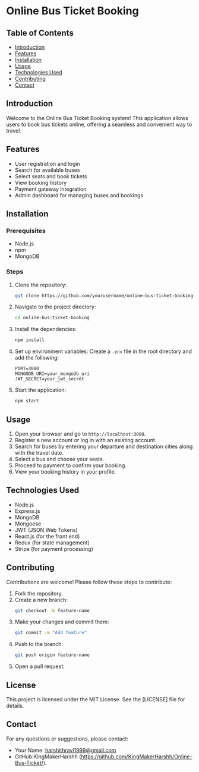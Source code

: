 # Online Bus Ticket Booking

## Table of Contents

- [Introduction](#introduction)
- [Features](#features)
- [Installation](#installation)
- [Usage](#usage)
- [Technologies Used](#technologies-used)
- [Contributing](#contributing)
- [Contact](#contact)

## Introduction

Welcome to the Online Bus Ticket Booking system! This application allows users to book bus tickets online, offering a seamless and convenient way to travel.

## Features

- User registration and login
- Search for available buses
- Select seats and book tickets
- View booking history
- Payment gateway integration
- Admin dashboard for managing buses and bookings

## Installation

### Prerequisites

- Node.js
- npm
- MongoDB

### Steps

1. Clone the repository:
   ```sh
   git clone https://github.com/yourusername/online-bus-ticket-booking.git
   ```
2. Navigate to the project directory:
   ```sh
   cd online-bus-ticket-booking
   ```
3. Install the dependencies:
   ```sh
   npm install
   ```
4. Set up environment variables:
   Create a `.env` file in the root directory and add the following:
   ```env
   PORT=3000
   MONGODB_URI=your_mongodb_uri
   JWT_SECRET=your_jwt_secret
   ```
5. Start the application:
   ```sh
   npm start
   ```

## Usage

1. Open your browser and go to `http://localhost:3000`.
2. Register a new account or log in with an existing account.
3. Search for buses by entering your departure and destination cities along with the travel date.
4. Select a bus and choose your seats.
5. Proceed to payment to confirm your booking.
6. View your booking history in your profile.

## Technologies Used

- Node.js
- Express.js
- MongoDB
- Mongoose
- JWT (JSON Web Tokens)
- React.js (for the front end)
- Redux (for state management)
- Stripe (for payment processing)

## Contributing

Contributions are welcome! Please follow these steps to contribute:

1. Fork the repository.
2. Create a new branch:
   ```sh
   git checkout -b feature-name
   ```
3. Make your changes and commit them:
   ```sh
   git commit -m "Add feature"
   ```
4. Push to the branch:
   ```sh
   git push origin feature-name
   ```
5. Open a pull request.

## License

This project is licensed under the MIT License. See the [LICENSE] file for details.

## Contact

For any questions or suggestions, please contact:

- Your Name: harshithravi1999@gmail.com
- GitHub:KingMakerHarshh (https://github.com/KingMakerHarshh/Online-Bus-Ticket/).
